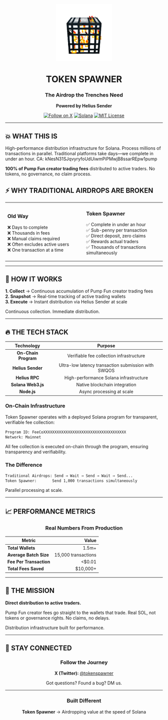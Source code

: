 

<div align="center">
  <img src="assets/logo.PNG" alt="Token Spawner" width="180"/>
  
  # TOKEN SPAWNER
  
  ### The Airdrop the Trenches Need
  
  **Powered by Helius Sender**
  
  [![Follow on X](https://img.shields.io/badge/Follow-@tokenspawner-1DA1F2?style=for-the-badge&logo=x&logoColor=white)](https://x.com/tokenspawner)
  [![Solana](https://img.shields.io/badge/Solana-Built_on-14F195?style=for-the-badge&logo=solana&logoColor=black)](https://solscan.io/token/kNesN31SJqvyryfoUdUiwmPiPMwjB8ssarREpw1pump)
  [![MIT License](https://img.shields.io/badge/License-MIT-green.svg?style=for-the-badge)](LICENSE)
  
</div>

---

## 💥 WHAT THIS IS

High-performance distribution infrastructure for Solana. Process millions of transactions in parallel. Traditional platforms take days—we complete in under an hour. CA: kNesN31SJqvyryfoUdUiwmPiPMwjB8ssarREpw1pump

**100% of Pump Fun creator trading fees** distributed to active traders. No tokens, no governance, no claim process.



## ⚡ WHY TRADITIONAL AIRDROPS ARE BROKEN

<table>
<tr>
<td width="50%">

### Old Way
❌ Days to complete  
❌ Thousands in fees  
❌ Manual claims required  
❌ Often excludes active users  
❌ One transaction at a time  

</td>
<td width="50%">

### Token Spawner
✅ Complete in under an hour  
✅ Sub-penny per transaction  
✅ Direct deposit, zero claims  
✅ Rewards actual traders  
✅ Thousands of transactions simultaneously  

</td>
</tr>
</table>

---

## 🎯 HOW IT WORKS

**1. Collect** → Continuous accumulation of Pump Fun creator trading fees  
**2. Snapshot** → Real-time tracking of active trading wallets  
**3. Execute** → Instant distribution via Helius Sender at scale  

Continuous collection. Immediate distribution.

---

## 🔥 THE TECH STACK

<div align="center">

| Technology | Purpose |
|:----------:|:-------:|
| **On-Chain Program** | Verifiable fee collection infrastructure |
| **Helius Sender** | Ultra-low latency transaction submission with SWQOS |
| **Helius RPC** | High-performance Solana infrastructure |
| **Solana Web3.js** | Native blockchain integration |
| **Node.js** | Async processing at scale |

</div>

### On-Chain Infrastructure

Token Spawner operates with a deployed Solana program for transparent, verifiable fee collection:

```
Program ID: FeeCoXXXXXXXXXXXXXXXXXXXXXXXXXXXXXXXXXXXXX
Network: Mainnet
```

All fee collection is executed on-chain through the program, ensuring transparency and verifiability.

### The Difference

```
Traditional Airdrops: Send → Wait → Send → Wait → Send...
Token Spawner:       Send 1,000 transactions simultaneously
```

Parallel processing at scale.

---

## 📈 PERFORMANCE METRICS

<div align="center">

### Real Numbers From Production

| Metric | Value |
|--------|------:|
| **Total Wallets** | 1.5m+ |
| **Average Batch Size** | 15,000 transactions |
| **Fee Per Transaction** | <$0.01 |
| **Total Fees Saved** | $10,000+ |

</div>

---

## 🚀 THE MISSION

**Direct distribution to active traders.**

Pump Fun creator fees go straight to the wallets that trade. Real SOL, not tokens or governance rights. No claims, no delays.

Distribution infrastructure built for performance.

---

## 🔗 STAY CONNECTED

<div align="center">
  
### Follow the Journey

**X (Twitter):** [@tokenspawner](https://x.com/tokenspawner)

Got questions? Found a bug? DM us.

</div>

---

<div align="center">
  
### Built Different
  
**Token Spawner** → Airdropping value at the speed of Solana

</div>
